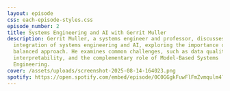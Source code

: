 ```yaml
---
layout: episode
css: each-episode-styles.css
episode_number: 2
title: Systems Engineering and AI with Gerrit Muller
description: Gerrit Muller, a systems engineer and professor, discusses the
  integration of systems engineering and AI, exploring the importance of a
  balanced approach. He examines common challenges, such as data quality and
  interpretability, and the complementary role of Model-Based Systems
  Engineering.
cover: /assets/uploads/screenshot-2025-08-14-164023.png
spotify: https://open.spotify.com/embed/episode/0C0GGgkFuwFlFmZvmqulm4?utm_source=generator
---
```

